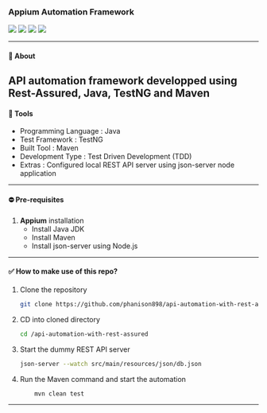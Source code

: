 ### Appium Automation Framework

![](https://img.shields.io/github/languages/code-size/phanison898/api-automation-with-rest-assured?style=flat-square)
![](https://img.shields.io/github/last-commit/phanison898/api-automation-with-rest-assured?style=flat-square)
![](https://img.shields.io/github/languages/top/phanison898/api-automation-with-rest-assured?style=flat-square)
![](https://img.shields.io/github/license/phanison898/api-automation-with-rest-assured?style=flat-square)

---

#### 🚥 About

API automation framework developped using Rest-Assured, Java, TestNG and Maven
---

#### 📜 Tools

- Programming Language  : Java
- Test Framework        : TestNG
- Built Tool            : Maven
- Development Type      : Test Driven Development (TDD)
- Extras                : Configured local REST API server using json-server node application

---

#### ⛔ Pre-requisites

1. **Appium** installation
   - Install Java JDK
   - Install Maven
   - Install json-server using Node.js
---

#### ✅ How to make use of this repo?

1. Clone the repository
   ```bash
   git clone https://github.com/phanison898/api-automation-with-rest-assured.git
   ```
2. CD into cloned directory
   ```bash
   cd /api-automation-with-rest-assured
   ```
3. Start the dummy REST API server
   ```bash
   json-server --watch src/main/resources/json/db.json
   ```
4. Run the Maven command and start the automation

   ```bash
       mvn clean test
   ```
---
